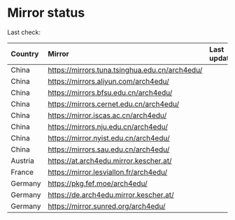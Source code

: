 <script src="./time.js"></script>
# Mirror status
Last check: <script type="text/javascript">localize(1703589276.139918);</script>

|Country|Mirror|Last update|
|:------|:-----|:----------|
|China|https://mirrors.tuna.tsinghua.edu.cn/arch4edu/|<script type="text/javascript">localize(1703572379);</script>|
|China|https://mirrors.aliyun.com/arch4edu/|<script type="text/javascript">localize(1703486037);</script>|
|China|https://mirrors.bfsu.edu.cn/arch4edu/|<script type="text/javascript">localize(1703572379);</script>|
|China|https://mirrors.cernet.edu.cn/arch4edu/|<script type="text/javascript">localize(1703572379);</script>|
|China|https://mirror.iscas.ac.cn/arch4edu/|<script type="text/javascript">localize(1703486037);</script>|
|China|https://mirrors.nju.edu.cn/arch4edu/|<script type="text/javascript">localize(1703486037);</script>|
|China|https://mirror.nyist.edu.cn/arch4edu/|<script type="text/javascript">localize(1703486037);</script>|
|China|https://mirrors.sau.edu.cn/arch4edu/|<script type="text/javascript">localize(1703572379);</script>|
|Austria|https://at.arch4edu.mirror.kescher.at/|<script type="text/javascript">localize(1703572379);</script>|
|France|https://mirror.lesviallon.fr/arch4edu/|<script type="text/javascript">localize(1703486037);</script>|
|Germany|https://pkg.fef.moe/arch4edu/|<script type="text/javascript">localize(1703572379);</script>|
|Germany|https://de.arch4edu.mirror.kescher.at/|<script type="text/javascript">localize(1703572379);</script>|
|Germany|https://mirror.sunred.org/arch4edu/|<script type="text/javascript">localize(1703572379);</script>|

<script src="./tablefilter/tablefilter.js"></script>
<script src="./table.js"></script>